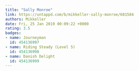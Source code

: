 ```yaml
---
title: "Sally Monroe"
link: https://untappd.com/b/mikkeller-sally-monroe/681584
authors: Mikkeller
date: Fri, 25 Jan 2019 00:09:22 +0000
rating: 3.5
badges:
- name: Journeyman
  id: 454136997
- name: Riding Steady (Level 5)
  id: 454136998
- name: Danish Delight
  id: 454136999
---
```

